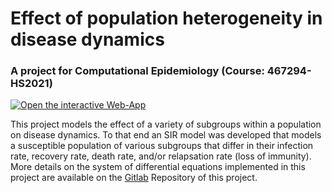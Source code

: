 # Effect of population heterogeneity in disease dynamics
### A project for Computational Epidemiology (Course: 467294-HS2021)

[![Open the interactive Web-App](https://static.streamlit.io/badges/streamlit_badge_black_white.svg)](https://share.streamlit.io/noahhenrikkleinschmidt/computational_epidemiology_sir_model/main/main.py)

This project models the effect of a variety of subgroups within a population on disease dynamics. To that end an SIR model was developed that models a susceptible population of various subgroups that differ in their infection rate, recovery rate, death rate, and/or relapsation rate (loss of immunity). More details on the system of differential equations implemented in this project are available on the [Gitlab](https://gitlab.com/NoahHenrikKleinschmidt/Computation_Epidemiology_HS21) Repository of this project.
